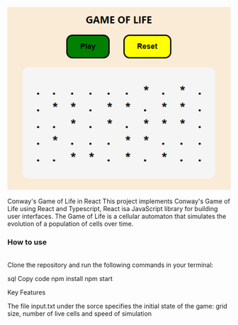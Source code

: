 <p align="center">
  <img src="https://github.com/EliasW/game-of-life/blob/master/src/game-of-life.png" alt="[Conway's Game of Life in React]">
</p>

Conway's Game of Life in React
This project implements Conway's Game of Life using React and Typescript, React isa JavaScript library for building user interfaces. The Game of Life is a cellular automaton that simulates the evolution of a population of cells over time.

<h3><strong>How to use </strong> </h3><br>
Clone the repository and run the following commands in your terminal:

sql
Copy code
npm install
npm start

Key Features

The file input.txt under the sorce specifies the initial state of the game:
grid size, number of live cells and speed of simulation
